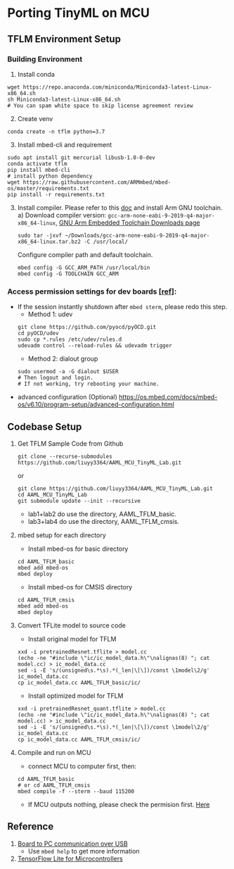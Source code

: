# Porting TinyML on MCU

## TFLM  Environment Setup
### Building Environment
1. Install conda
```shell=
wget https://repo.anaconda.com/miniconda/Miniconda3-latest-Linux-x86_64.sh
sh Miniconda3-latest-Linux-x86_64.sh
# You can spam white space to skip license agreement review
```
2. Create venv
```shell=
conda create -n tflm python=3.7
```
3. Install mbed-cli and requirement
```shell=
sudo apt install git mercurial libusb-1.0-0-dev
conda activate tflm
pip install mbed-cli
# install python dependency
wget https://raw.githubusercontent.com/ARMmbed/mbed-os/master/requirements.txt
pip install -r requirements.txt
```
3. Install compiler. Please refer to this [doc](https://os.mbed.com/docs/mbed-os/v6.15/build-tools/install-and-set-up.html) and install Arm GNU toolchain.
    a) Download compiler version: `gcc-arm-none-eabi-9-2019-q4-major-x86_64-linux`, [GNU Arm Embedded Toolchain Downloads page](https://developer.arm.com/downloads/-/gnu-rm)
    ```shell=
    sudo tar -jxvf ~/Downloads/gcc-arm-none-eabi-9-2019-q4-major-x86_64-linux.tar.bz2 -C /usr/local/    
    ```

    Configure compiler path and default toolchain.
    ```bash=
    mbed config -G GCC_ARM_PATH /usr/local/bin
    mbed config -G TOOLCHAIN GCC_ARM
    ```
### Access permission settings for dev boards \[[ref](https://github.com/f0cal/google-coral/issues/2)\]:
* If the session instantly shutdown after `mbed sterm`, please redo this step.
    * Method 1: udev
    ```shell=
    git clone https://github.com/pyocd/pyOCD.git
    cd pyOCD/udev
    sudo cp *.rules /etc/udev/rules.d
    udevadm control --reload-rules && udevadm trigger
    ```
    * Method 2: dialout group
    ```shell=
    sudo usermod -a -G dialout $USER
    # Then logout and login.
    # If not working, try rebooting your machine.
    ```
* advanced configuration (Optional)
    https://os.mbed.com/docs/mbed-os/v6.10/program-setup/advanced-configuration.html


## Codebase Setup
1. Get TFLM Sample Code from Github
    ```shell=
    git clone --recurse-submodules https://github.com/liuyy3364/AAML_MCU_TinyML_Lab.git
    ```
    or
    ```shell=
    git clone https://github.com/liuyy3364/AAML_MCU_TinyML_Lab.git
    cd AAML_MCU_TinyML_Lab
    git submodule update --init --recursive
    ```
    * lab1+lab2 do use the directory, AAML_TFLM_basic.
    * lab3+lab4 do use the directory, AAML_TFLM_cmsis.

2. mbed setup for each directory
    * Install mbed-os for basic directory
    ```shell=
    cd AAML_TFLM_basic
    mbed add mbed-os
    mbed deploy
    ```
    * Install mbed-os for CMSIS directory
    ```shell=
    cd AAML_TFLM_cmsis
    mbed add mbed-os
    mbed deploy
    ```

3. Convert TFLite model to source code
    * Install original model for TFLM
    ```shell=
    xxd -i pretrainedResnet.tflite > model.cc
    (echo -ne "#include \"ic/ic_model_data.h\"\nalignas(8) "; cat model.cc) > ic_model_data.cc
    sed -i -E 's/(unsigned\s.*\s).*(_len|\[\])/const \1model\2/g' ic_model_data.cc
    cp ic_model_data.cc AAML_TFLM_basic/ic/
    ```

    * Install optimized model for TFLM
    ```shell=
    xxd -i pretrainedResnet_quant.tflite > model.cc
    (echo -ne "#include \"ic/ic_model_data.h\"\nalignas(8) "; cat model.cc) > ic_model_data.cc
    sed -i -E 's/(unsigned\s.*\s).*(_len|\[\])/const \1model\2/g' ic_model_data.cc
    cp ic_model_data.cc AAML_TFLM_cmsis/ic/
    ```

4. Compile and run on MCU
    * connect MCU to computer first, then:
    ```shell=
    cd AAML_TFLM_basic
    # or cd AAML_TFLM_cmsis
    mbed compile -f --sterm --baud 115200
    ```
    * If MCU outputs nothing, please check the permision first. [Here](#Access-permission-settings-for-dev-boards-ref)

## Reference
1. [Board to PC communication over USB](https://os.mbed.com/docs/mbed-os/v6.16/program-setup/serial-communication.html)
    * Use `mbed help` to get more information
2. [TensorFlow Lite for Microcontrollers
](https://www.tensorflow.org/lite/microcontrollers)
